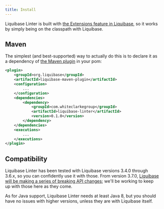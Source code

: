 ```yaml
---
title: Install
---
```


Liquibase Linter is built with [the Extensions feature in Liquibase](https://liquibase.jira.com/wiki/spaces/CONTRIB/overview), so it works by simply being on the classpath with Liquibase.

## Maven

The simplest (and best-supported) way to actually do this is to declare it as a dependency of [the Maven plugin](http://www.liquibase.org/documentation/maven/) in your pom:

```xml
<plugin>
    <groupId>org.liquibase</groupId>
    <artifactId>liquibase-maven-plugin</artifactId>
    <configuration>
        ...
    </configuration>
    <dependencies>
        <dependency>
            <groupId>com.whiteclarkegroup</groupId>
            <artifactId>liquibase-linter</artifactId>
            <version>0.1.0</version>
        </dependency>
    </dependencies>
    <executions>
        ...
    </executions>
</plugin>
```

## Compatibility

Liquibase Linter has been tested with Liquibase versions 3.4.0 through 3.6.x, so you can confidently use it with those. From version 3.7.0, [Liquibase will be making a series of breaking API changes](https://www.liquibase.org/2018/04/liquibase-3-6-0-released.html#looking-forward-api-changes); we'll be working to keep up with those here as they come.

As for Java support, Liquibase Linter needs at least Java 8, but you should have no issues with higher versions, unless they are with Liquibase itself.
